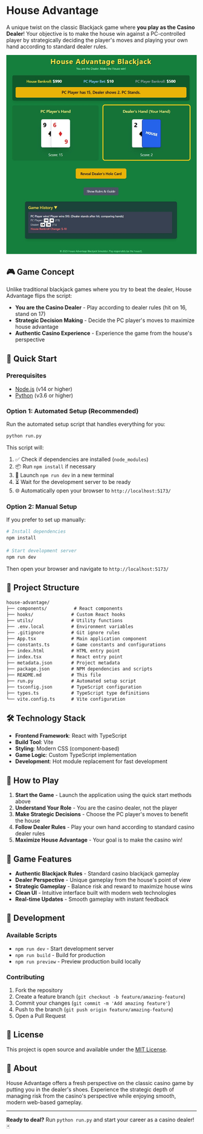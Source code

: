 # House Advantage 

A unique twist on the classic Blackjack game where **you play as the Casino Dealer**! Your objective is to make the house win against a PC-controlled player by strategically deciding the player's moves and playing your own hand according to standard dealer rules.

![HA](https://raw.githubusercontent.com/LMLK-seal/House-Advantage/refs/heads/main/Preview.jpg)

## 🎮 Game Concept

Unlike traditional blackjack games where you try to beat the dealer, House Advantage flips the script:
- **You are the Casino Dealer** - Play according to dealer rules (hit on 16, stand on 17)
- **Strategic Decision Making** - Decide the PC player's moves to maximize house advantage
- **Authentic Casino Experience** - Experience the game from the house's perspective

## 🚀 Quick Start

### Prerequisites
- [Node.js](https://nodejs.org/) (v14 or higher)
- [Python](https://python.org/) (v3.6 or higher)

### Option 1: Automated Setup (Recommended)
Run the automated setup script that handles everything for you:

```bash
python run.py
```

This script will:
1. ✅ Check if dependencies are installed (`node_modules`)
2. 📦 Run `npm install` if necessary
3. 🚀 Launch `npm run dev` in a new terminal
4. ⏳ Wait for the development server to be ready
5. 🌐 Automatically open your browser to `http://localhost:5173/`

### Option 2: Manual Setup
If you prefer to set up manually:

```bash
# Install dependencies
npm install

# Start development server
npm run dev
```

Then open your browser and navigate to `http://localhost:5173/`

## 📁 Project Structure

```
house-advantage/
├── components/          # React components
├── hooks/              # Custom React hooks
├── utils/              # Utility functions
├── .env.local          # Environment variables
├── .gitignore          # Git ignore rules
├── App.tsx             # Main application component
├── constants.ts        # Game constants and configurations
├── index.html          # HTML entry point
├── index.tsx           # React entry point
├── metadata.json       # Project metadata
├── package.json        # NPM dependencies and scripts
├── README.md           # This file
├── run.py              # Automated setup script
├── tsconfig.json       # TypeScript configuration
├── types.ts            # TypeScript type definitions
└── vite.config.ts      # Vite configuration
```

## 🛠️ Technology Stack

- **Frontend Framework**: React with TypeScript
- **Build Tool**: Vite
- **Styling**: Modern CSS (component-based)
- **Game Logic**: Custom TypeScript implementation
- **Development**: Hot module replacement for fast development

## 🎯 How to Play

1. **Start the Game** - Launch the application using the quick start methods above
2. **Understand Your Role** - You are the casino dealer, not the player
3. **Make Strategic Decisions** - Choose the PC player's moves to benefit the house
4. **Follow Dealer Rules** - Play your own hand according to standard casino dealer rules
5. **Maximize House Advantage** - Your goal is to make the casino win!

## 🧩 Game Features

- **Authentic Blackjack Rules** - Standard casino blackjack gameplay
- **Dealer Perspective** - Unique gameplay from the house's point of view
- **Strategic Gameplay** - Balance risk and reward to maximize house wins
- **Clean UI** - Intuitive interface built with modern web technologies
- **Real-time Updates** - Smooth gameplay with instant feedback

## 🔧 Development

### Available Scripts

- `npm run dev` - Start development server
- `npm run build` - Build for production
- `npm run preview` - Preview production build locally

### Contributing

1. Fork the repository
2. Create a feature branch (`git checkout -b feature/amazing-feature`)
3. Commit your changes (`git commit -m 'Add amazing feature'`)
4. Push to the branch (`git push origin feature/amazing-feature`)
5. Open a Pull Request

## 📝 License

This project is open source and available under the [MIT License](LICENSE).

## 🎲 About

House Advantage offers a fresh perspective on the classic casino game by putting you in the dealer's shoes. Experience the strategic depth of managing risk from the casino's perspective while enjoying smooth, modern web-based gameplay.

---

**Ready to deal?** Run `python run.py` and start your career as a casino dealer! 🃏
